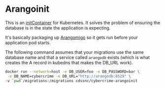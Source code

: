 # Arangoinit

This is an
[initContainer](https://kubernetes.io/docs/concepts/workloads/pods/init-containers/)
for Kubernetes. It solves the problem of ensuring the database is in the state
the application is expecting.

It's basically packaging up [Arangomigo](https://github.com/deusdat/arangomigo)
so it gets run before your application pod starts.

The following command assumes that your migrations use the same database name
and that a service called `arangodb` exists (which is what creates the A record
in kubedns that makes the DB_URL work).

```sh
docker run --network=host -e DB_USER=foo -e DB_PASSWORD=bar \
 -e DB_NAME=cybercrime -e DB_URL="http://arangodb:8529" \
-v `pwd`/migrations:/migrations cdssnc/cybercrime-arangoinit
```
